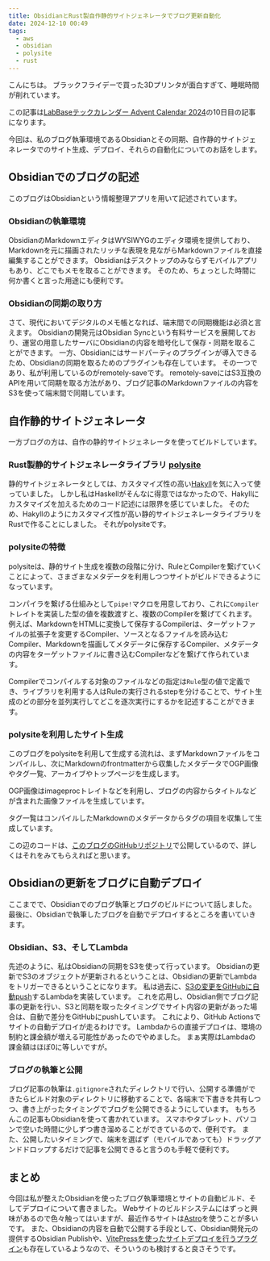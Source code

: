 ```yaml
---
title: ObsidianとRust製自作静的サイトジェネレータでブログ更新自動化
date: 2024-12-10 00:49
tags:
  - aws
  - obsidian
  - polysite
  - rust
---
```


こんにちは。
ブラックフライデーで買った3Dプリンタが面白すぎて、睡眠時間が削れています。

この記事は[LabBaseテックカレンダー Advent Calendar 2024](https://qiita.com/advent-calendar/2024/labbase)の10日目の記事になります。

今回は、私のブログ執筆環境であるObsidianとその同期、自作静的サイトジェネレータでのサイト生成、デプロイ、それらの自動化についてのお話をします。

## Obsidianでのブログの記述

このブログはObsidianという情報整理アプリを用いて記述されています。

### Obsidianの執筆環境

ObsidianのMarkdownエディタはWYSIWYGのエディタ環境を提供しており、Markdownを元に描画されたリッチな表現を見ながらMarkdownファイルを直接編集することができます。
Obsidianはデスクトップのみならずモバイルアプリもあり、どこでもメモを取ることができます。
そのため、ちょっとした時間に何か書くと言った用途にも便利です。

### Obsidianの同期の取り方

さて、現代においてデジタルのメモ帳となれば、端末間での同期機能は必須と言えます。
Obsidianの開発元はObsidian Syncという有料サービスを展開しており、運営の用意したサーバにObsidianの内容を暗号化して保存・同期を取ることができます。
一方、Obsidianにはサードパーティのプラグインが導入できるため、Obsidianの同期を取るためのプラグインも存在しています。
その一つであり、私が利用しているのがremotely-saveです。
remotely-saveにはS3互換のAPIを用いて同期を取る方法があり、ブログ記事のMarkdownファイルの内容をS3を使って端末間で同期しています。

## 自作静的サイトジェネレータ

一方ブログの方は、自作の静的サイトジェネレータを使ってビルドしています。

### Rust製静的サイトジェネレータライブラリ [polysite](https://crates.io/crates/polysite)

静的サイトジェネレータとしては、カスタマイズ性の高い[Hakyll](https://jaspervdj.be/hakyll/)を気に入って使っていました。
しかし私はHaskellがそんなに得意ではなかったので、Hakyllにカスタマイズを加えるためのコード記述には限界を感じていました。
そのため、Hakyllのようにカスタマイズ性が高い静的サイトジェネレータライブラリをRustで作ることにしました。
それがpolysiteです。

### polysiteの特徴

polysiteは、静的サイト生成を複数の段階に分け、RuleとCompilerを繋げていくことによって、さまざまなメタデータを利用しつつサイトがビルドできるようになっています。

コンパイラを繋げる仕組みとして`pipe!`マクロを用意しており、これに`Compiler`トレイトを実装した型の値を複数渡すと、複数のCompilerを繋げてくれます。
例えば、MarkdownをHTMLに変換して保存するCompilerは、ターゲットファイルの拡張子を変更するCompiler、ソースとなるファイルを読み込むCompiler、Markdownを描画してメタデータに保存するCompiler、メタデータの内容をターゲットファイルに書き込むCompilerなどを繋げて作られています。

Compilerでコンパイルする対象のファイルなどの指定は`Rule`型の値で定義でき、ライブラリを利用する人はRuleの実行されるstepを分けることで、サイト生成のどの部分を並列実行してどこを逐次実行にするかを記述することができます。

### polysiteを利用したサイト生成

このブログをpolysiteを利用して生成する流れは、まずMarkdownファイルをコンパイルし、次にMarkdownのfrontmatterから収集したメタデータでOGP画像やタグ一覧、アーカイブやトップページを生成します。

OGP画像はimageprocトレイトなどを利用し、ブログの内容からタイトルなどが含まれた画像ファイルを生成しています。

タグ一覧はコンパイルしたMarkdownのメタデータからタグの項目を収集して生成しています。

この辺のコードは、[このブログのGitHubリポジトリ](https://github.com/cordx56/blog.cordx.cx)で公開しているので、詳しくはそれをみてもらえればと思います。

## Obsidianの更新をブログに自動デプロイ

ここまでで、Obsidianでのブログ執筆とブログのビルドについて話しました。
最後に、Obsidianで執筆したブログを自動でデプロイするところを書いていきます。

### Obsidian、S3、そしてLambda

先述のように、私はObsidianの同期をS3を使って行っています。
Obsidianの更新でS3のオブジェクトが更新されるということは、Obsidianの更新でLambdaをトリガーできるということになります。
私は過去に、[S3の変更をGitHubに自動push](/posts/2024-12-02-obsidian-s3-lambda.html)するLambdaを実装しています。
これを応用し、Obsidian側でブログ記事の更新を行い、S3と同期を取ったタイミングでサイト内容の更新があった場合は、自動で差分をGitHubにpushしています。
これにより、GitHub Actionsでサイトの自動デプロイが走るわけです。
Lambdaからの直接デプロイは、環境の制約と課金額が増える可能性があったのでやめました。
まぁ実際はLambdaの課金額はほぼ0に等しいですが。

### ブログの執筆と公開

ブログ記事の執筆は`.gitignore`されたディレクトリで行い、公開する準備ができたらビルド対象のディレクトリに移動することで、各端末で下書きを共有しつつ、書き上がったタイミングでブログを公開できるようにしています。
もちろんこの記事もObsidianを使って書かれています。
スマホやタブレット、パソコンで空いた時間に少しずつ書き溜めることができているので、便利です。
また、公開したいタイミングで、端末を選ばず（モバイルであっても）ドラッグアンドドロップするだけで記事を公開できると言うのも手軽で便利です。

## まとめ

今回は私が整えたObsidianを使ったブログ執筆環境とサイトの自動ビルド、そしてデプロイについて書きました。
Webサイトのビルドシステムにはずっと興味があるので色々触ってはいますが、最近作るサイトは[Astro](https://astro.build/)を使うことが多いです。
また、Obsidianの内容を自動で公開する手段として、Obsidian開発元の提供するObsidian Publishや、[VitePressを使ったサイトデプロイを行うプラグイン](https://github.com/tyrad/obsidian-vitepress)も存在しているようなので、そういうのも検討すると良さそうです。